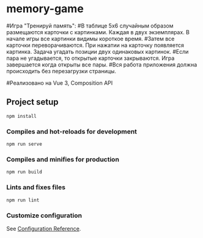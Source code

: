 # memory-game
#Игра "Тренируй память":
#В таблице 5x6 случайным образом размещаются карточки с картинками. Каждая в двух экземплярах. В начале игры все картинки видимы короткое время. 
#Затем все карточки переворачиваются. При нажатии на карточку появляется картинка. Задача угадать позиции двух одинаковых картинок. 
#Если пара не угадывается, то открытые карточки закрываются. Игра завершается когда открыты все пары.
#Вся работа приложения должна происходить без перезагрузки страницы.

#Реализовано на Vue 3, Composition API

## Project setup
```
npm install
```

### Compiles and hot-reloads for development
```
npm run serve
```

### Compiles and minifies for production
```
npm run build
```

### Lints and fixes files
```
npm run lint
```

### Customize configuration
See [Configuration Reference](https://cli.vuejs.org/config/).
